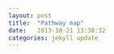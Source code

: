 ```yaml
---
layout: post
title:  "Pathway map"
date:   2013-10-21 13:38:32
categories: jekyll update
---
```


<script src="{{ site.baseurl }}js/pathway.js"></script>

<div class="body"></div>

<script type="text/javascript">

        var margin = {top: 20, right: 20, bottom: 20, left: 20},
        padding = {top: 60, right: 50, bottom: 60, left: 50},
        outerWidth = 960,
        outerHeight = 700,
        innerWidth = outerWidth - margin.left - margin.right,
        innerHeight = outerHeight - margin.top - margin.bottom,
        width = innerWidth - padding.left - padding.right,
        height = innerHeight - padding.top - padding.bottom;

        var svg = d3.select(".body").append("svg")
            .attr("width", outerWidth)
            .attr("height", outerHeight)
            .append("g")
            .attr("transform", "translate(" + padding.left + "," + padding.top + ")");
        
        var pathway_chart = pathway()
        pathway_chart.width(width).height(height)

        d3.json("/data/ecoli_core_bipartite.json", function (error, data) {
          console.log(10)
          if (error) {console.log(error)};
          pathway_chart(data, svg)

        })

      </script>